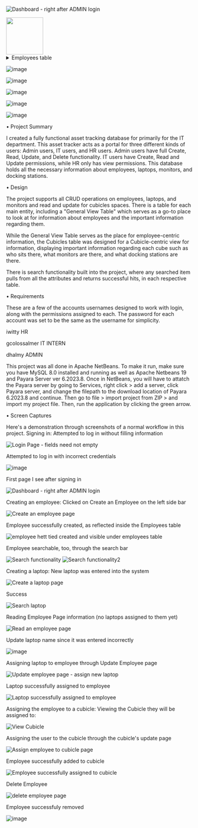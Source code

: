 
![Dashboard - right after ADMIN login](https://github.com/itmd4515/itmd4515-f23-fp-dhalmy/assets/91496056/0ee28ae5-6e64-40ac-af13-de2589f98cd5)


<img src="https://github.com/dhalmy/asset-database-project/assets/91496056/3c6baae8-49a0-408b-8023-6ecaf464496b" width="100" height="100">


<details>
  <summary>Employees table</summary>
  <img src="https://github.com/dhalmy/asset-database-project/assets/91496056/3c6baae8-49a0-408b-8023-6ecaf464496b">
</details>

![image](https://github.com/dhalmy/asset-database-project/assets/91496056/3c6baae8-49a0-408b-8023-6ecaf464496b=250x250)

![image](https://github.com/dhalmy/asset-database-project/assets/91496056/e034de08-2418-4bd2-bdea-2a7b7045c74d)

![image](https://github.com/dhalmy/asset-database-project/assets/91496056/5a4bd8f7-c936-4fc6-a4c2-bc4683a8a849)

![image](https://github.com/dhalmy/asset-database-project/assets/91496056/3375cdb3-31eb-4b62-92d8-2fba5461c1c9)

![image](https://github.com/dhalmy/asset-database-project/assets/91496056/a53dcb1f-88bb-4807-83c5-2c2f3a92e20f)


• Project Summary 

I created a fully functional asset tracking database for primarily for the IT department. This asset tracker acts as a portal for three different kinds of users: Admin users, IT users, and HR users. 
Admin users have full Create, Read, Update, and Delete functionality. IT users have Create, Read and Update permissions, while HR only has view permissions.
This database holds all the necessary information about employees, laptops, monitors, and docking stations.

• Design 

The project supports all CRUD operations on employees, laptops, and monitors and read and update for cubicles spaces.
There is a table for each main entity, including a "General View Table" which serves as a go-to place to look at for information about employees and the important information regarding them.

While the General View Table serves as the place for employee-centric information, the Cubicles table was designed for a Cubicle-centric view for information, displaying important information regarding each cube such as who sits there, what monitors are there, and what docking stations are there.

There is search functionality built into the project, where any searched item pulls from all the attributes and returns successful hits, in each respective table.

• Requirements

These are a few of the accounts usernames designed to work with login, along with the permissions assigned to each. The password for each account was set to be the same as the username for simplicity.

iwitty HR

gcolossalmer IT INTERN

dhalmy ADMIN


This project was all done in Apache NetBeans. To make it run, make sure you have MySQL 8.0 installed and running as well as Apache Netbeans 19 and Payara Server ver 6.2023.8.
Once in NetBeans, you will have to attatch the Payara server by going to Services, right click > add a server, click Payara server, and change the filepath to the download location of Payara 6.2023.8 and continue.
Then go to file > import project from ZIP > and import my project file.
Then, run the application by clicking the green arrow.

• Screen Captures 

Here's a demonstration through screenshots of a normal workflow in this project.
Signing in: 
Attempted to log in without filling information

![Login Page - fields need not empty](https://github.com/itmd4515/itmd4515-f23-fp-dhalmy/assets/91496056/1de51a7e-b0f3-498b-b7b5-5141e1eea592)

Attempted to log in with incorrect credentials

![image](https://github.com/itmd4515/itmd4515-f23-fp-dhalmy/assets/91496056/b716196d-5308-4abd-b39b-a1626f37f632)

First page I see after signing in

![Dashboard - right after ADMIN login](https://github.com/itmd4515/itmd4515-f23-fp-dhalmy/assets/91496056/0ee28ae5-6e64-40ac-af13-de2589f98cd5)



Creating an employee:
Clicked on Create an Employee on the left side bar

![Create an employee page](https://github.com/itmd4515/itmd4515-f23-fp-dhalmy/assets/91496056/466c415f-5ed2-4b42-939e-5af98f1bd8b1)

Employee successfully created, as reflected inside the Employees table

![employee hett tied created and visible under employees table](https://github.com/itmd4515/itmd4515-f23-fp-dhalmy/assets/91496056/5d4e5441-cf42-461a-ac44-1d45c0bfbd78)

Employee searchable, too, through the search bar

![Search functionality](https://github.com/itmd4515/itmd4515-f23-fp-dhalmy/assets/91496056/4b60203d-abb3-478d-a345-9f13fc0d4037)
![Search functionality2](https://github.com/itmd4515/itmd4515-f23-fp-dhalmy/assets/91496056/6adac142-0813-4431-9ebf-29a77d9abb8a)

Creating a laptop:
New laptop was entered into the system

![Create a laptop page](https://github.com/itmd4515/itmd4515-f23-fp-dhalmy/assets/91496056/e74f3469-1021-4bd1-ad58-7886d88171eb)

Success

![Search laptop](https://github.com/itmd4515/itmd4515-f23-fp-dhalmy/assets/91496056/c8875839-9743-4256-b3a8-e021c84587b7)

Reading Employee Page information (no laptops assigned to them yet)

![Read an employee page](https://github.com/itmd4515/itmd4515-f23-fp-dhalmy/assets/91496056/64d18e9e-53cf-49e8-bf84-63411dd35438)


Update laptop name since it was entered incorrectly

![image](https://github.com/itmd4515/itmd4515-f23-fp-dhalmy/assets/91496056/e6967c05-d9bb-48a0-bac0-d666517031d5)



Assigning laptop to employee through Update Employee page

![Update employee page - assign new laptop](https://github.com/itmd4515/itmd4515-f23-fp-dhalmy/assets/91496056/b5ff52a9-7400-44bd-9f00-4a471b1334bf)

Laptop successfully assigned to employee

![Laptop successfully assigned to employee](https://github.com/itmd4515/itmd4515-f23-fp-dhalmy/assets/91496056/b974fd12-77d4-4a0b-8817-94214a9a0bd1)


Assigning the employee to a cubicle:
Viewing the Cubicle they will be assigned to:

![View Cubicle](https://github.com/itmd4515/itmd4515-f23-fp-dhalmy/assets/91496056/9df72dc9-2115-4f30-b6ed-8174f64c398a)

Assigning the user to the cubicle through the cubicle's update page

![Assign employee to cubicle page](https://github.com/itmd4515/itmd4515-f23-fp-dhalmy/assets/91496056/97d2bb8f-11ac-4857-b8a5-c713971760d4)

Employee successfully added to cubicle

![Employee successfully assigned to cubicle](https://github.com/itmd4515/itmd4515-f23-fp-dhalmy/assets/91496056/0685d76f-3fea-44ab-8708-61c2d360ac3c)

Delete Employee

![delete employee page](https://github.com/itmd4515/itmd4515-f23-fp-dhalmy/assets/91496056/d5b43f00-671d-4838-b4b6-d8fa5e984ab9)

Employee successfuly removed

![image](https://github.com/itmd4515/itmd4515-f23-fp-dhalmy/assets/91496056/45dd1860-6043-4786-a6bf-dba7466b0e4d)
